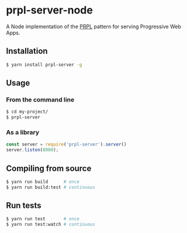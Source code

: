 # prpl-server-node

A Node implementation of the [PRPL](https://developers.google.com/web/fundamentals/performance/prpl-pattern/) pattern for serving Progressive Web Apps.

## Installation

```sh
$ yarn install prpl-server -g
```

## Usage

### From the command line

```sh
$ cd my-project/
$ prpl-server
```

### As a library

```js
const server = require('prpl-server').server()
server.listen(8080);
```

## Compiling from source

```sh
$ yarn run build      # once
$ yarn run build:test # continuous
```

## Run tests

```sh
$ yarn run test       # once
$ yarn run test:watch # continuous
```
